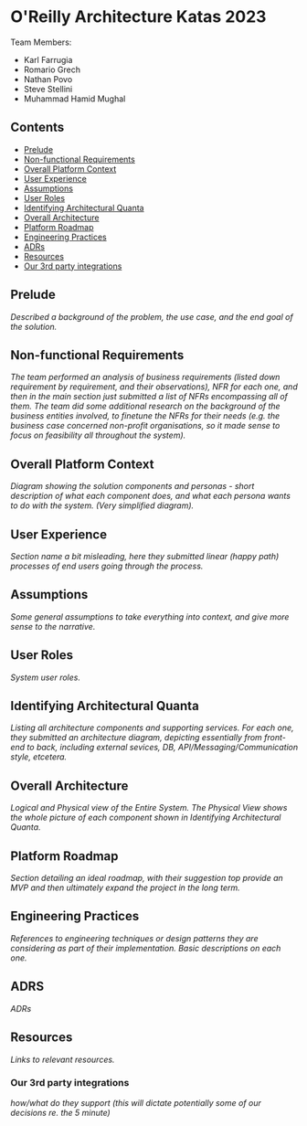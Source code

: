 # O'Reilly Architecture Katas 2023

Team Members:  
- Karl Farrugia
- Romario Grech
- Nathan Povo
- Steve Stellini
- Muhammad Hamid Mughal

## Contents
- [Prelude](#prelude)  
- [Non-functional Requirements](#non-functional-requirements)
- [Overall Platform Context](#overall-platform-context)
- [User Experience](#user-experience)
- [Assumptions](#assumptions)
- [User Roles](#user-roles)
- [Identifying Architectural Quanta](#identifying-architectural-quanta)
- [Overall Architecture](#overall-architecture)
- [Platform Roadmap](#platform-roadmap)
- [Engineering Practices](#engineering-practices)
- [ADRs](#adrs)
- [Resources](#resources)
- [Our 3rd party integrations](#our-3rd-party-integrations)
  
## Prelude

*Described a background of the problem, the use case, and the end goal of the solution.*

## Non-functional Requirements

*The team performed an analysis of business requirements (listed down requirement by requirement, and their observations), NFR for each one, and then in the main section just submitted a list of NFRs encompassing all of them. The team did some additional research on the background of the business entities involved, to finetune the NFRs for their needs (e.g. the business case concerned non-profit organisations, so it made sense to focus on feasibility all throughout the system).*

## Overall Platform Context

*Diagram showing the solution components and personas - short description of what each component does, and what each persona wants to do with the system. (Very simplified diagram).*

## User Experience

*Section name a bit misleading, here they submitted linear (happy path) processes of end users going through the process.* 

## Assumptions

*Some general assumptions to take everything into context, and give more sense to the narrative.* 

## User Roles

*System user roles.* 

## Identifying Architectural Quanta

*Listing all architecture components and supporting services. For each one, they submitted an architecture diagram, depicting essentially from front-end to back, including external sevices, DB, API/Messaging/Communication style, etcetera.* 

## Overall Architecture

*Logical and Physical view of the Entire System. The Physical View shows the whole picture of each component shown in Identifying Architectural Quanta.* 

## Platform Roadmap

*Section detailing an ideal roadmap, with their suggestion top provide an MVP and then ultimately expand the project in the long term.* 

## Engineering Practices

*References to engineering techniques or design patterns they are considering as part of their implementation. Basic descriptions on each one.* 

## ADRS

*ADRs*

## Resources

*Links to relevant resources.* 

### Our 3rd party integrations

*how/what do they support (this will dictate potentially some of our decisions re. the 5 minute)* 
